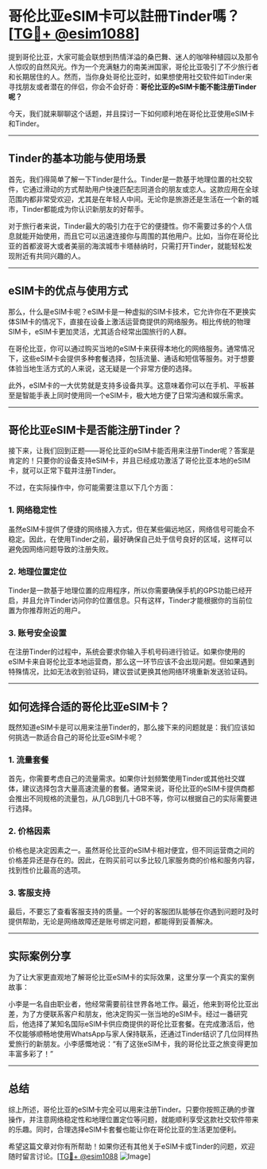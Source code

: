 # 哥伦比亚eSIM卡可以註冊Tinder嗎？[[TG💪+ @esim1088](https://t.me/s/esim1088)]

提到哥伦比亚，大家可能会联想到热情洋溢的桑巴舞、迷人的咖啡种植园以及那令人惊叹的自然风光。作为一个充满魅力的南美洲国家，哥伦比亚吸引了不少旅行者和长期居住的人。然而，当你身处哥伦比亚时，如果想使用社交软件如Tinder来寻找朋友或者潜在的伴侣，你会不会好奇：**哥伦比亚的eSIM卡能不能注册Tinder呢？**

今天，我们就来聊聊这个话题，并且探讨一下如何顺利地在哥伦比亚使用eSIM卡和Tinder。

---

## Tinder的基本功能与使用场景

首先，我们得简单了解一下Tinder是什么。Tinder是一款基于地理位置的社交软件，它通过滑动的方式帮助用户快速匹配志同道合的朋友或恋人。这款应用在全球范围内都非常受欢迎，尤其是在年轻人中间。无论你是旅游还是生活在一个新的城市，Tinder都能成为你认识新朋友的好帮手。

对于旅行者来说，Tinder最大的吸引力在于它的便捷性。你不需要过多的个人信息就能开始使用，而且它可以迅速连接你与周围的其他用户。比如，当你在哥伦比亚的首都波哥大或者美丽的海滨城市卡塔赫纳时，只需打开Tinder，就能轻松发现附近有共同兴趣的人。

---

## eSIM卡的优点与使用方式

那么，什么是eSIM卡呢？eSIM卡是一种虚拟的SIM卡技术，它允许你在不更换实体SIM卡的情况下，直接在设备上激活运营商提供的网络服务。相比传统的物理SIM卡，eSIM卡更加灵活，尤其适合经常出国旅行的人群。

在哥伦比亚，你可以通过购买当地的eSIM卡来获得本地化的网络服务。通常情况下，这些eSIM卡会提供多种套餐选择，包括流量、通话和短信等服务。对于想要体验当地生活方式的人来说，这无疑是一个非常方便的选择。

此外，eSIM卡的一大优势就是支持多设备共享。这意味着你可以在手机、平板甚至是智能手表上同时使用同一个eSIM卡，极大地方便了日常沟通和娱乐需求。

---

## 哥伦比亚eSIM卡是否能注册Tinder？

接下来，让我们回到正题——哥伦比亚的eSIM卡能否用来注册Tinder呢？答案是肯定的！只要你的设备支持eSIM卡，并且已经成功激活了哥伦比亚本地的eSIM卡，就可以正常下载并注册Tinder。

不过，在实际操作中，你可能需要注意以下几个方面：

### 1. 网络稳定性
虽然eSIM卡提供了便捷的网络接入方式，但在某些偏远地区，网络信号可能会不稳定。因此，在使用Tinder之前，最好确保自己处于信号良好的区域，这样可以避免因网络问题导致的注册失败。

### 2. 地理位置定位
Tinder是一款基于地理位置的应用程序，所以你需要确保手机的GPS功能已经开启，并且允许Tinder访问你的位置信息。只有这样，Tinder才能根据你的当前位置为你推荐附近的用户。

### 3. 账号安全设置
在注册Tinder的过程中，系统会要求你输入手机号码进行验证。如果你使用的eSIM卡来自哥伦比亚本地运营商，那么这一环节应该不会出现问题。但如果遇到特殊情况，比如无法收到验证码，建议尝试更换其他网络环境重新发送验证码。

---

## 如何选择合适的哥伦比亚eSIM卡？

既然知道eSIM卡是可以用来注册Tinder的，那么接下来的问题就是：我们应该如何挑选一款适合自己的哥伦比亚eSIM卡呢？

### 1. 流量套餐
首先，你需要考虑自己的流量需求。如果你计划频繁使用Tinder或其他社交媒体，建议选择包含大量高速流量的套餐。通常来说，哥伦比亚的eSIM卡提供商都会推出不同规格的流量包，从几GB到几十GB不等，你可以根据自己的实际需要进行选择。

### 2. 价格因素
价格也是决定因素之一。虽然哥伦比亚的eSIM卡相对便宜，但不同运营商之间的价格差异还是存在的。因此，在购买前可以多比较几家服务商的价格和服务内容，找到性价比最高的选项。

### 3. 客服支持
最后，不要忘了查看客服支持的质量。一个好的客服团队能够在你遇到问题时及时提供帮助，无论是网络故障还是账号绑定问题，都能得到妥善解决。

---

## 实际案例分享

为了让大家更直观地了解哥伦比亚eSIM卡的实际效果，这里分享一个真实的案例故事：

小李是一名自由职业者，他经常需要前往世界各地工作。最近，他来到哥伦比亚出差，为了方便联系客户和朋友，他决定购买一张当地的eSIM卡。经过一番研究后，他选择了某知名国际eSIM卡供应商提供的哥伦比亚套餐。在完成激活后，他不仅能够顺畅地使用WhatsApp与家人保持联系，还通过Tinder结识了几位同样热爱旅行的新朋友。小李感慨地说：“有了这张eSIM卡，我的哥伦比亚之旅变得更加丰富多彩了！”

---

## 总结

综上所述，哥伦比亚的eSIM卡完全可以用来注册Tinder。只要你按照正确的步骤操作，并注意网络稳定性和地理位置定位等问题，就能顺利享受这款社交软件带来的乐趣。同时，合理选择eSIM卡套餐也能让你在哥伦比亚的生活更加便利。

希望这篇文章对你有所帮助！如果你还有其他关于eSIM卡或Tinder的问题，欢迎随时留言讨论。[[TG💪+ @esim1088](https://t.me/s/esim1088) ![Image](https://i.postimg.cc/4NQfJmqS/Snipaste-2025-05-13-00-14-12.png)]